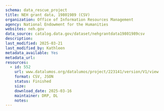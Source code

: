```yaml
---
schema: data_rescue_project 
title: NEH grant data, 19801989 (CSV)
organization: Office of Information Resources Management
agency: National Endowment for the Humanities
websites: neh.gov
data_source: catalog.data.gov/dataset/nehgrantdata19801989csv
description: 
last_modified: 2025-03-21
last_modified_by: Kathleen
metadata_available: Yes
metadata_url: 
resources:
  - id: 552
    url: www.datalumos.org/datalumos/project/223141/version/V1/view
    format: CSV, JSON
    status: Finished
    size: 
    download_date: 2025-03-16
    maintainer: DRP, DL
    notes: 
---
```

